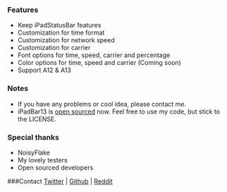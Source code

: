 ### Features
* Keep iPadStatusBar features
* Customization for time format  
* Customization for network speed
* Customization for carrier
* Font options for time, speed, carrier and percentage
* Color options for time, speed and carrier (Coming soon)
* Support A12 & A13

### Notes
* If you have any problems or cool idea, please contact me. 
* iPadBar13 is [open sourced](https://github.com/janedut/ipadbar13) now. Feel free to use my code, but stick to the LICENSE.

### Special thanks
* NoisyFlake
* My lovely testers
* Open sourced developers

###Contact
[Twitter](https://twitter.com/aohuiliu) | 
[Github](https://github.com/janedut) |
[Reddit](https://reddit.com/r/janedut)
